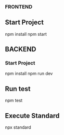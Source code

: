 ### FRONTEND

## Start Project

npm install
npm start

## BACKEND

### Start Project

npm install
npm run dev

## Run test

npm test

## Execute Standard

npx standard

